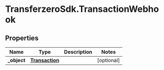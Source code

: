 # TransferzeroSdk.TransactionWebhook

## Properties
Name | Type | Description | Notes
------------ | ------------- | ------------- | -------------
**_object** | [**Transaction**](Transaction.md) |  | [optional] 



